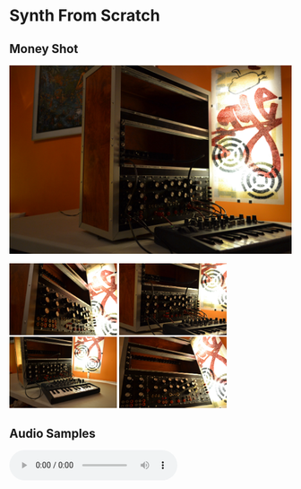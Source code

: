 # Synth From Scratch

## Money Shot

![Final Product](https://raw.githubusercontent.com/DragosRotaru/Synth-From-Scratch/master/Final2-compressor.jpg)

<img src="https://raw.githubusercontent.com/DragosRotaru/Synth-From-Scratch/master/Final1-compressor.jpg" width="192">
<img src="https://raw.githubusercontent.com/DragosRotaru/Synth-From-Scratch/master/Final3-compressor.jpg" width="192">
<img src="https://raw.githubusercontent.com/DragosRotaru/Synth-From-Scratch/master/Final4-compressor.jpg" width="192">
<img src="https://raw.githubusercontent.com/DragosRotaru/Synth-From-Scratch/master/FInal5-compressor.jpg" width="192">

## Audio Samples


<audio src="https://raw.githubusercontent.com/DragosRotaru/Synth-From-Scratch/master/beach.mp3" controls>

<audio src="https://raw.githubusercontent.com/DragosRotaru/Synth-From-Scratch/master/drippydrops.mp3" controls>	

<audio src="https://raw.githubusercontent.com/DragosRotaru/Synth-From-Scratch/master/funky.mp3" controls>	

<audio src="https://raw.githubusercontent.com/DragosRotaru/Synth-From-Scratch/master/siren1.mp3" controls>	

<audio src="https://raw.githubusercontent.com/DragosRotaru/Synth-From-Scratch/master/siren2.mp3" controls>	

<audio src="https://raw.githubusercontent.com/DragosRotaru/Synth-From-Scratch/master/rawbass.mp3" controls>	

<audio src="https://raw.githubusercontent.com/DragosRotaru/Synth-From-Scratch/master/trance.mp3" controls>	

<audio src="https://raw.githubusercontent.com/DragosRotaru/Synth-From-Scratch/master/rawraw.mp3" controls>	

## Introduction

Synthesizers are hypnotic. The beeps and boops they produce induce an almost involuntary urge to move – they enact on our primal need to respond to the call of rhythm and groove. For years I dreamt of the day that I would be able to twist knobs, push buttons and slam down some analog basslines. 

Anyway the point is I built an analog modular synthesizer. Its not really done, I left a lot of space for future additions with the intent to add a module to it every so often – it is complete in the sense that I have finished the first batch of 12 modules.  In my senior year of high school I decided to challenge myself by building something truly *difficult*. I decided to pick a project described on the documentation page as follows: 

>This is an advanced project requiring understanding of electronics and electronic building and trouble shooting skills and equipment. Access to a good oscilloscope, DVM, bench power supply, soldering station and hand tools will be required. Only the schematic, circuit description, and suggested panel layout are provided. Please read over the entire project and make sure the information is clear enough for you to succeed before ordering PC boards or other products.

Without further ado, here is the story of how I spent 2 years overcoming the many obstacles one faces when they decide to build an advanced electronics project with no previous experience and a lack of tools. 

## Design 

The design of this project is largely consistent with the original designed by Ray Wilson. You can find that project [here](http://musicfromouterspace.com/index.php?MAINTAB=SYNTHDIY&VPW=1670&VPH=802). I originally attempted to produce a PCB based on files provided with the project. Unfortunately after 4 attempts at photolithographic PCB etching with a garbage setup I decided to build the whole thing in modules on some decent perf-board. I wish I took photos of the etched boards, they were a mess. The method works very well for small boards, and can produce quality boards if you have the money for a decent lazer printer and exposure / etching setup. I have since decided that I will never, **ever** build a large project on perfboard. I will instead use a pcb prototyping service like OSH Park. I will also never, **ever** waste time doing photolithographic etching.

Many alterations to the original design were made to convert the synth to a modular system. This includes replacing switch based connections with jacks and creating completely new panel designs. You can see that below:

![Block Assembly Diagram](https://raw.githubusercontent.com/DragosRotaru/Synth-From-Scratch/master/BlockAssembly.jpg)

I also designed the analog power-supply and power distribution system for the project. I dont have pictures or schematics of that but it is very straight forward – a fully rectified and heavily filtered AC to DC linear supply that provides +/-12V. This feeds to a 12v to 5v  SMPS module and to the power bus.

The case is fully compliant with the EuroRack standard – You can read about that [here](http://www.doepfer.de/a100_man/a100m_e.htm). The case is built using plywood, aluminum L-bar and rivets. I installed EuroRack slide-nut rails purchased from [SynthroTek](http://store.synthrotek.com/Eurorack_Vector_Rails). The case also has large aluminum feet I salvaged from an old amplifier. 


## The Build

As mentioned before this project was a pain in the ass. I started with almost zero knowledge about analog electronics design and analysis. I didn't even own a power supply, oscilloscope or soldering station. All I had was around $1000, experience with digital electronics and some tools laying around the basement. Unfortunately, that isn't even the worst part. The worst part is that for months on end I either had no access to necessary tools (ie no drill press), or access to poor tools that weren't ideal (i.e. a shitty drill press ). I was on the verge of throwing a fit of rage many, many times during this project. Here are some of the lessons I have learned:

* Do NOT use perfboard for complex projects.
* Do NOT use photolithographic etching for complex projects.
* Do use a PCB prototyping service.
* Do NOT waste money at expensive local distributors.
* Do waste money at DigiKey, Mouser or any other respectable distributor.
* Do NOT use inappropriate gauge/type of wire.
* Do NOT start a complex project if you dont have or know where to get all the tools to finish.
* Do NOT use a paint pen ever, for any reason whatsoever.
* Do always double check and triple check your soldering job.
* Do have an organized collection of components.
* Do have printouts of schematics on paper for when your computer dies and your hands are busy.
* Do always wear goggles when soldering. solder in the eye sucks... a lot.
* Do always have spare parts on hand.
* Do NOT use shitty drill presses or drill bits.
* Do NOT try to do DIY transistor matching. You can buy Vbe matched transistor pairs in SMT packages.
* Do spend money on decent tools
* Do NOT attend a garbage university with no access to workshops for computer science students.
* Do befriend someone with a car so that you dont have to bus for 30 minutes hauling boxes of stuff to your local hackerspace.

The process of how I built this thing is outlined below.

1. First I did my research. I looked over all of the project documentation very carefully and figured out what tools were needed, what materials were needed and what expertise was needed. I started to think through how I would overcome some of the issues. Finally when all that was done, I purchased the necessary materials.
2. I started with the schematics and finished the circuits one by one. This part took very little time compared to the other steps. The process is as follows:
  * Lay out the circuit on the perfboard in your head. think about how things will come together. Try to keep symmetry and order.
  * Start soldering sockets, then parts with short routes and finally more complex routes.
  * Check your soldering job, trace correctness, correct components. Double check and check again.
  * Test run. does it work? sanity checks are correct? No? Then troubleshoot and return to step 3.
  * Once everything is correct, Clean the flux off the circuit and put it away for later use.
3. I built the case. First I decided on dimensions and drew a diagram, then I cut the pieces of plywood, nailed and glued them together. Stained and Laquered. Next I drilled and rivoted the aluminum pieces to the wood. these pieces were cut one by one to line up seamlessly. Next I mounted the legs and ironed on the black iron-on edge banding onto the horizontal supports. Lastly I mounted the rails using screws and power boards using standoffs and screws. 
4. The most painstaking process was to build the panels for each module. This started with a large piece of 1/8" aluminum sheet which I cut to size with a large metal shear I was able to use after pleading with the fine arts workshop master. Afterwards I layed out the hardware and marked the panels. Next I punched and drilled holes, deburred, sanded, and painted. Afterwards I used a white paint pen to write on the panels because the lazer engraver I tried to use was not powerful enough to burn through the spray paint. This ended up being a horrible experience because the pen would occasionally spill all of its contents. Lastly I spray painted a clear coat.
5. Next I mounted the modules, wired them up and tuned the oscillators and filter. Thats it!

You can get a sense of these steps below:

<img src="https://raw.githubusercontent.com/DragosRotaru/Synth-From-Scratch/master/WorkshopMess-compressor.jpg" width="256">
<img src="https://raw.githubusercontent.com/DragosRotaru/Synth-From-Scratch/master/workshop-compressor.jpg" width="256">
<img src="https://raw.githubusercontent.com/DragosRotaru/Synth-From-Scratch/master/CircuitOnTable-compressor.jpg" width="256">
<img src="https://raw.githubusercontent.com/DragosRotaru/Synth-From-Scratch/master/DrillingPanels-compressor.jpg" width="256">
<img src="https://raw.githubusercontent.com/DragosRotaru/Synth-From-Scratch/master/DeburredPanel-compressor.jpg" width="256">
<img src="https://raw.githubusercontent.com/DragosRotaru/Synth-From-Scratch/master/PaintedPanels-compressor.jpg" width="256">
<img src="https://raw.githubusercontent.com/DragosRotaru/Synth-From-Scratch/master/WritingOnPanels-compressor.jpg" width="256">
<img src="https://raw.githubusercontent.com/DragosRotaru/Synth-From-Scratch/master/MountingJacks-compressor.jpg" width="256">
<img src="https://raw.githubusercontent.com/DragosRotaru/Synth-From-Scratch/master/AssembledADEnv-compressor.jpg" width="256">
<img src="https://raw.githubusercontent.com/DragosRotaru/Synth-From-Scratch/master/AssembledADEnvFront-compressor.jpg" width="256">
<img src="https://raw.githubusercontent.com/DragosRotaru/Synth-From-Scratch/master/MountingModules-compressor.jpg" width="256">
<img src="https://raw.githubusercontent.com/DragosRotaru/Synth-From-Scratch/master/Tuning-compressor.jpg" width="256">


